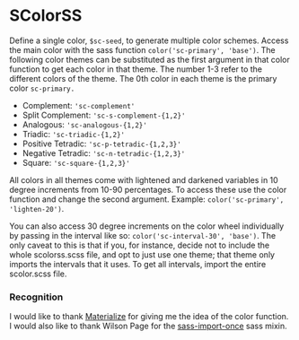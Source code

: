 # SColorSS

Define a single color, `$sc-seed`, to generate multiple color schemes. Access the main color with the sass function `color('sc-primary', 'base')`. The following color themes can be substituted as the first argument in that color function to get each color in that theme. The number 1-3 refer to the different colors of the theme. The 0th color in each theme is the primary color `sc-primary.`

- Complement: `'sc-complement'`
- Split Complement: `'sc-s-complement-{1,2}'`
- Analogous: `'sc-analogous-{1,2}'`
- Triadic: `'sc-triadic-{1,2}'`
- Positive Tetradic: `'sc-p-tetradic-{1,2,3}'`
- Negative Tetradic: `'sc-n-tetradic-{1,2,3}'`
- Square: `'sc-square-{1,2,3}'`

All colors in all themes come with lightened and darkened variables in 10 degree increments from 10-90 percentages. To access these use the color function and change the second argument. Example: `color('sc-primary', 'lighten-20')`.

You can also access 30 degree increments on the color wheel individually by passing in the interval like so: `color('sc-interval-30', 'base')`. The only caveat to this is that if you, for instance, decide not to include the whole scolorss.scss file, and opt to just use one theme; that theme only imports the intervals that it uses. To get all intervals, import the entire scolor.scss file.

### Recognition

I would like to thank [Materialize][Materialize] for giving me the idea of the color function. I would also like to thank Wilson Page for the [sass-import-once][sass-import-once] sass mixin.

[sass-import-once]: https://github.com/wilsonpage/sass-import-once
[Materialize]: http://materializecss.com/
